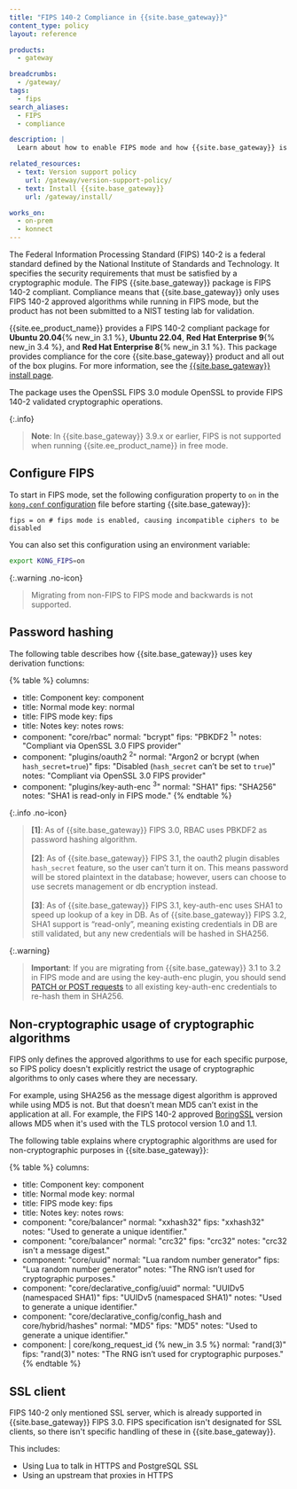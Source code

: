 ```yaml
---
title: "FIPS 140-2 Compliance in {{site.base_gateway}}"
content_type: policy
layout: reference

products:
  - gateway

breadcrumbs:
  - /gateway/
tags:
  - fips
search_aliases:
  - FIPS
  - compliance

description: |
  Learn about how to enable FIPS mode and how {{site.base_gateway}} is FIPS 140-2 compliant.

related_resources:
  - text: Version support policy
    url: /gateway/version-support-policy/
  - text: Install {{site.base_gateway}}
    url: /gateway/install/

works_on:
  - on-prem
  - konnect
---
```


The Federal Information Processing Standard (FIPS) 140-2 is a federal standard defined by the National Institute of Standards and Technology. It specifies the security requirements that must be satisfied by a cryptographic module. The FIPS {{site.base_gateway}} package is FIPS 140-2 compliant. Compliance means that {{site.base_gateway}} only uses FIPS 140-2 approved algorithms while running in FIPS mode, but the product has not been submitted to a NIST testing lab for validation.


{{site.ee_product_name}} provides a FIPS 140-2 compliant package for **Ubuntu 20.04**{% new_in 3.1 %}, **Ubuntu 22.04**, **Red Hat Enterprise 9**{% new_in 3.4 %}, and **Red Hat Enterprise 8**{% new_in 3.1 %}. This package provides compliance for the core {{site.base_gateway}} product and all out of the box plugins. For more information, see the [{{site.base_gateway}} install page](/gateway/install/).

The package uses the OpenSSL FIPS 3.0 module OpenSSL to provide FIPS 140-2 validated cryptographic operations.

{:.info}
> **Note**: In {{site.base_gateway}} 3.9.x or earlier, FIPS is not supported when running {{site.ee_product_name}} in free mode.

## Configure FIPS

To start in FIPS mode, set the following configuration property to `on` in the [`kong.conf` configuration](/gateway/configuration/#fips) file before starting {{site.base_gateway}}:

```
fips = on # fips mode is enabled, causing incompatible ciphers to be disabled
```

You can also set this configuration using an environment variable:

```bash
export KONG_FIPS=on
```

{:.warning .no-icon}
> Migrating from non-FIPS to FIPS mode and backwards is not supported.

## Password hashing

The following table describes how {{site.base_gateway}} uses key derivation functions:

<!--vale off-->
{% table %}
columns:
  - title: Component
    key: component
  - title: Normal mode
    key: normal
  - title: FIPS mode
    key: fips
  - title: Notes
    key: notes
rows:
  - component: "core/rbac"
    normal: "bcrypt"
    fips: "PBKDF2 <sup>1</sup>"
    notes: "Compliant via OpenSSL 3.0 FIPS provider"
  - component: "plugins/oauth2 <sup>2</sup>"
    normal: "Argon2 or bcrypt (when `hash_secret=true`)"
    fips: "Disabled (`hash_secret` can’t be set to `true`)"
    notes: "Compliant via OpenSSL 3.0 FIPS provider"
  - component: "plugins/key-auth-enc <sup>3</sup>"
    normal: "SHA1"
    fips: "SHA256"
    notes: "SHA1 is read-only in FIPS mode."
{% endtable %}
<!--vale on-->


{:.info .no-icon}
> **\[1\]**: As of {{site.base_gateway}} FIPS 3.0, RBAC uses PBKDF2 as password hashing algorithm.
<br><br>
> **\[2\]**: As of {{site.base_gateway}} FIPS 3.1, the oauth2 plugin disables `hash_secret` feature, so the user can’t turn it on. This means password will be stored plaintext in the database; however, users can choose to use secrets management or db encryption instead.
<br><br>
> **\[3\]**: As of {{site.base_gateway}} FIPS 3.1, key-auth-enc uses SHA1 to speed up lookup of a key in DB. As of {{site.base_gateway}} FIPS 3.2, SHA1 support is “read-only”, meaning existing credentials in DB are still validated, but any new credentials will be hashed in SHA256.

{:.warning}
> **Important**: If you are migrating from {{site.base_gateway}} 3.1 to 3.2 in FIPS mode and are using the key-auth-enc plugin, you should send [PATCH or POST requests](/plugins/key-auth-enc/#create-a-key) to all existing key-auth-enc credentials to re-hash them in SHA256.

## Non-cryptographic usage of cryptographic algorithms

FIPS only defines the approved algorithms to use for each specific purpose, so FIPS policy doesn't explicitly restrict the usage of cryptographic algorithms to only cases where they are necessary. 

For example, using SHA256 as the message digest algorithm is approved while using MD5 is not. But that doesn’t mean MD5 can’t exist in the application at all. For example, the FIPS 140-2 approved [BoringSSL](https://csrc.nist.gov/CSRC/media/projects/cryptographic-module-validation-program/documents/security-policies/140sp3678.pdf) version allows MD5 when it's used with the TLS protocol version 1.0 and 1.1. 

The following table explains where cryptographic algorithms are used for non-cryptographic purposes in {{site.base_gateway}}:

<!--vale off-->
{% table %}
columns:
  - title: Component
    key: component
  - title: Normal mode
    key: normal
  - title: FIPS mode
    key: fips
  - title: Notes
    key: notes
rows:
  - component: "core/balancer"
    normal: "xxhash32"
    fips: "xxhash32"
    notes: "Used to generate a unique identifier."
  - component: "core/balancer"
    normal: "crc32"
    fips: "crc32"
    notes: "crc32 isn't a message digest."
  - component: "core/uuid"
    normal: "Lua random number generator"
    fips: "Lua random number generator"
    notes: "The RNG isn’t used for cryptographic purposes."
  - component: "core/declarative_config/uuid"
    normal: "UUIDv5 (namespaced SHA1)"
    fips: "UUIDv5 (namespaced SHA1)"
    notes: "Used to generate a unique identifier."
  - component: "core/declarative_config/config_hash and core/hybrid/hashes"
    normal: "MD5"
    fips: "MD5"
    notes: "Used to generate a unique identifier."
  - component: |
      core/kong_request_id {% new_in 3.5 %}
    normal: "rand(3)"
    fips: "rand(3)"
    notes: "The RNG isn’t used for cryptographic purposes."
{% endtable %}
<!--vale on-->


## SSL client

FIPS 140-2 only mentioned SSL server, which is already supported in {{site.base_gateway}} FIPS 3.0. FIPS specification isn't designated for SSL clients, so there isn't specific handling of these in {{site.base_gateway}}.

This includes:
* Using Lua to talk in HTTPS and PostgreSQL SSL
* Using an upstream that proxies in HTTPS